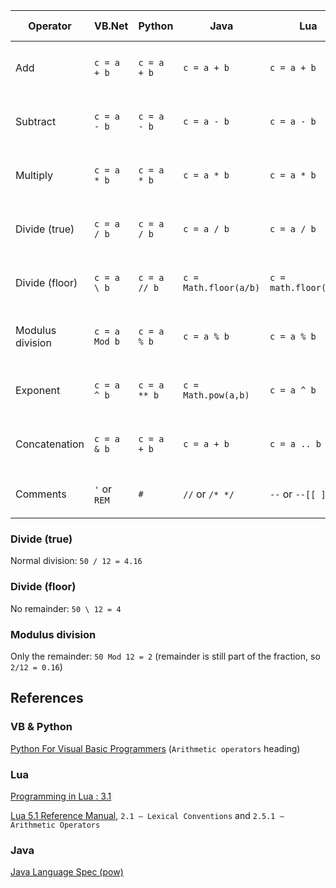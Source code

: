 
| Operator       | VB.Net       | Python      | Java                | Lua                 | C             |Windows Calculator|
|----------------|--------------|-------------|---------------------|---------------------|---------------|------------------|
| Add            | `c = a + b`  | `c = a + b` | `c = a + b`         | `c = a + b`         | `c = a ? b`   | `a + b`          |
| Subtract       | `c = a - b`  | `c = a - b` | `c = a - b`         | `c = a - b`         | `c = a ? b`   | `a - b`          |
| Multiply       | `c = a * b`  | `c = a * b` | `c = a * b`         | `c = a * b`         | `c = a ? b`   | `a * b`          |
| Divide (true)  | `c = a / b`  | `c = a / b` | `c = a / b`         | `c = a / b`         | `c = a ? b`   | `a / b`          |
|Divide (floor)  |`c = a \ b`   |`c = a // b` |`c = Math.floor(a/b)`|`c = math.floor(a/b)`| `c = a ? b`   |`Int(a / b)`      |
|Modulus division| `c = a Mod b`| `c = a % b` | `c = a % b`         | `c = a % b`         | `c = a ? b`   | `a Mod b`        |
| Exponent       |`c = a ^ b`   |`c = a ** b` |`c = Math.pow(a,b)`  |`c = a ^ b`          | `c = a ? b`   | `a ^ b`          |
| Concatenation  | `c = a & b`  | `c = a + b` | `c = a + b`         | `c = a .. b`        | `c = a ? b`   | N/A              |
| Comments       | `'` or `REM` | `#`         |`//` or `/* */`      | `--` or `--[[ ]]--` |`//` or `/* */`| N/A              |

### Divide (true)
Normal division: `50 / 12 = 4.1̇̇6`

### Divide (floor)
No remainder: `50 \ 12 = 4`

### Modulus division
Only the remainder: `50 Mod 12 = 2` (remainder is still part of the fraction, so `2/12 = 0.1̇̇6`)

<!-- ![6 recurring](http://walkman100.github.com/images/embeddable-images/6-recurring.png) -->

## References
### VB & Python
[Python For Visual Basic Programmers](https://github.com/raspberrypilearning/python-for-vb-programmers/blob/master/worksheet.md#arithmetic-operators)
(`Arithmetic operators` heading)

### Lua
[Programming in Lua : 3.1](http://www.lua.org/pil/3.1.html)

[Lua 5.1 Reference Manual](http://www.lua.org/manual/5.1/manual.html),
`2.1 – Lexical Conventions` and `2.5.1 – Arithmetic Operators`

### Java
[Java Language Spec (pow)](https://docs.oracle.com/javase/7/docs/api/java/lang/Math.html#pow%28double,%20double%29)
